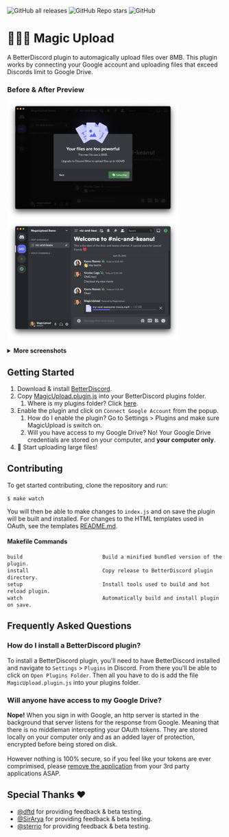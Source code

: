 ![GitHub all releases](https://img.shields.io/github/downloads/mack/magic-upload/total) ![GitHub Repo stars](https://img.shields.io/github/stars/mack/magic-upload) ![GitHub](https://img.shields.io/github/license/mack/magic-upload)
# 🧙‍♀️✨ Magic Upload
A BetterDiscord plugin to automagically upload files over 8MB. This plugin works by connecting your Google account and uploading files that exceed Discords limit to Google Drive.

### Before & After Preview
<p float="left">
<img src="preview/before.png" width="400px"/> 
<img src="preview/after.png" width="400px"/> 
</p>

<details>
<summary style="cursor: pointer;"><b>More screenshots</b></summary>
<p float="left">
<img src="preview/settings.png" width="400px"/> 
<img src="preview/oauth.png" width="400px"/> 
</p>
</details>

## Getting Started
1. Download & install [BetterDiscord](https://betterdiscord.app).
2. Copy [MagicUpload.plugin.js](MagicUpload.plugin.js) into your BetterDiscord plugins folder.
    1. Where is my plugins folder? Click [here](#install).
3. Enable the plugin and click on `Connect Google Account` from the popup.
    1. How do I enable the plugin? Go to Settings > Plugins and make sure MagicUpload is switch on.
    2. Will you have access to my Google Drive? No! Your Google Drive credentials are stored on your computer, and **your computer only**.
4. 🎉 Start uploading large files!

## Contributing
To get started contributing, clone the repository and run:
```
$ make watch
```
You will then be able to make changes to `index.js` and on save the plugin will be built and installed. For changes to the HTML templates used in OAuth, see the templates [README.md](templates).

#### Makefile Commands
```
build                          Build a minified bundled version of the plugin.
install                        Copy release to BetterDiscord plugin directory.
setup                          Install tools used to build and hot reload plugin.
watch                          Automatically build and install plugin on save.
```

## Frequently Asked Questions
<h3 id="install">How do I install a BetterDiscord plugin?</h3>

To install a BetterDiscord plugin, you'll need to have BetterDiscord installed and navigate to `Settings` > `Plugins` in Discord. From there you'll be able to click on `Open Plugins Folder`. Then all you have to do is add the file `MagicUpload.plugin.js` into your plugins folder.

<h3 id="security">Will anyone have access to my Google Drive?</h3>

<b>Nope!</b> When you sign in with Google, an http server is started in the background that server listens for the response from Google. Meaning that there is no middleman intercepting your OAuth tokens. They are stored locally on your computer only and as an added layer of protection, encrypted before being stored on disk.
<br>
<br>
However nothing is 100% secure, so if you feel like your tokens are ever comprimised, please <a href="https://support.google.com/accounts/answer/3466521?hl=en">remove the application</a> from your 3rd party applications ASAP.

## Special Thanks ❤️
- [@dftd](https://github.com/dftd) for providing feedback & beta testing.
- [@SirArya](https://github.com/SirArya) for providing feedback & beta testing.
- [@sterrio](https://github.com/sterrio) for providing feedback & beta testing.